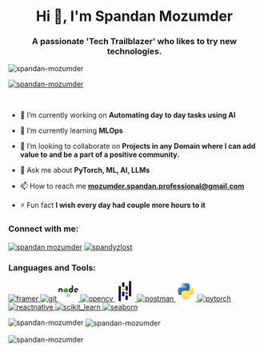 <h1 align="center">Hi 👋, I'm Spandan Mozumder</h1>
<h3 align="center">A passionate 'Tech Trailblazer' who likes to try new technologies.</h3>

<p align="left"> <img src="https://komarev.com/ghpvc/?username=spandan-mozumder&label=Profile%20views&color=0e75b6&style=flat" alt="spandan-mozumder" /> </p>

<p align="left"> <a href="https://github.com/ryo-ma/github-profile-trophy"><img src="https://github-profile-trophy.vercel.app/?username=spandan-mozumder" alt="spandan-mozumder" /></a> </p>

<p align="left"> <a href="https://twitter.com/" target="blank"><img src="https://img.shields.io/twitter/follow/?logo=twitter&style=for-the-badge" alt="" /></a> </p>

- 🔭 I’m currently working on **Automating day to day tasks using AI**

- 🌱 I’m currently learning **MLOps**

- 👯 I’m looking to collaborate on **Projects in any Domain where I can add value to and be a part of a positive community.**

- 💬 Ask me about **PyTorch, ML, AI, LLMs**

- 📫 How to reach me **mozumder.spandan.professional@gmail.com**

- ⚡ Fun fact **I wish every day had couple more hours to it**

<h3 align="left">Connect with me:</h3>
<p align="left">
<a href="https://linkedin.com/in/spandan mozumder" target="blank"><img align="center" src="https://raw.githubusercontent.com/rahuldkjain/github-profile-readme-generator/master/src/images/icons/Social/linked-in-alt.svg" alt="spandan mozumder" height="30" width="40" /></a>
<a href="https://instagram.com/spandyzlost" target="blank"><img align="center" src="https://raw.githubusercontent.com/rahuldkjain/github-profile-readme-generator/master/src/images/icons/Social/instagram.svg" alt="spandyzlost" height="30" width="40" /></a>
</p>

<h3 align="left">Languages and Tools:</h3>
<p align="left"> <a href="https://www.framer.com/" target="_blank" rel="noreferrer"> <img src="https://www.vectorlogo.zone/logos/framer/framer-icon.svg" alt="framer" width="40" height="40"/> </a> <a href="https://git-scm.com/" target="_blank" rel="noreferrer"> <img src="https://www.vectorlogo.zone/logos/git-scm/git-scm-icon.svg" alt="git" width="40" height="40"/> </a> <a href="https://nodejs.org" target="_blank" rel="noreferrer"> <img src="https://raw.githubusercontent.com/devicons/devicon/master/icons/nodejs/nodejs-original-wordmark.svg" alt="nodejs" width="40" height="40"/> </a> <a href="https://opencv.org/" target="_blank" rel="noreferrer"> <img src="https://www.vectorlogo.zone/logos/opencv/opencv-icon.svg" alt="opencv" width="40" height="40"/> </a> <a href="https://pandas.pydata.org/" target="_blank" rel="noreferrer"> <img src="https://raw.githubusercontent.com/devicons/devicon/2ae2a900d2f041da66e950e4d48052658d850630/icons/pandas/pandas-original.svg" alt="pandas" width="40" height="40"/> </a> <a href="https://postman.com" target="_blank" rel="noreferrer"> <img src="https://www.vectorlogo.zone/logos/getpostman/getpostman-icon.svg" alt="postman" width="40" height="40"/> </a> <a href="https://www.python.org" target="_blank" rel="noreferrer"> <img src="https://raw.githubusercontent.com/devicons/devicon/master/icons/python/python-original.svg" alt="python" width="40" height="40"/> </a> <a href="https://pytorch.org/" target="_blank" rel="noreferrer"> <img src="https://www.vectorlogo.zone/logos/pytorch/pytorch-icon.svg" alt="pytorch" width="40" height="40"/> </a> <a href="https://reactnative.dev/" target="_blank" rel="noreferrer"> <img src="https://reactnative.dev/img/header_logo.svg" alt="reactnative" width="40" height="40"/> </a> <a href="https://scikit-learn.org/" target="_blank" rel="noreferrer"> <img src="https://upload.wikimedia.org/wikipedia/commons/0/05/Scikit_learn_logo_small.svg" alt="scikit_learn" width="40" height="40"/> </a> <a href="https://seaborn.pydata.org/" target="_blank" rel="noreferrer"> <img src="https://seaborn.pydata.org/_images/logo-mark-lightbg.svg" alt="seaborn" width="40" height="40"/> </a> </p>

<p><img align="left" src="https://github-readme-stats.vercel.app/api/top-langs?username=spandan-mozumder&show_icons=true&locale=en&layout=compact" alt="spandan-mozumder" /></p>

<p>&nbsp;<img align="center" src="https://github-readme-stats.vercel.app/api?username=spandan-mozumder&show_icons=true&locale=en" alt="spandan-mozumder" /></p>

<p><img align="center" src="https://github-readme-streak-stats.herokuapp.com/?user=spandan-mozumder&" alt="spandan-mozumder" /></p>
